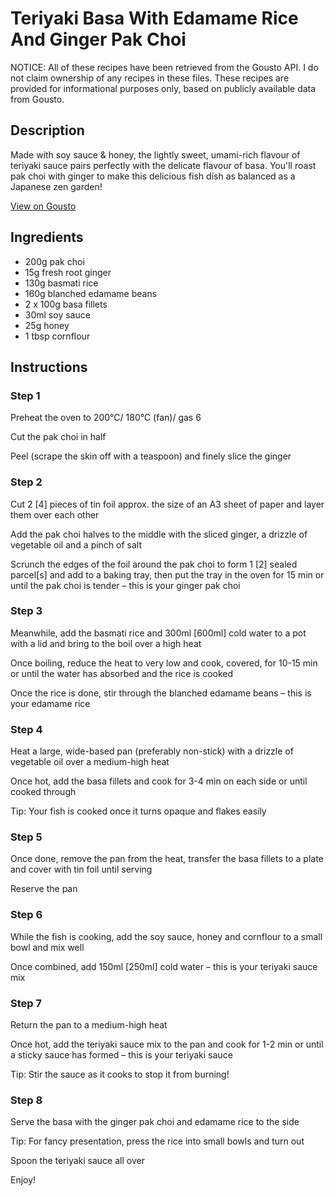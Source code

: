 # Teriyaki Basa With Edamame Rice And Ginger Pak Choi

NOTICE: All of these recipes have been retrieved from the Gousto API. I do not claim ownership of any recipes in these files. These recipes are provided for informational purposes only, based on publicly available data from Gousto.

## Description

Made with soy sauce & honey, the lightly sweet, umami-rich flavour of teriyaki sauce pairs perfectly with the delicate flavour of basa. You'll roast pak choi with ginger to make this delicious fish dish as balanced as a Japanese zen garden!

[View on Gousto](https://www.gousto.co.uk/recipes/cookbook/teriyaki-basa-edamame-rice-roast-pak-choi)

## Ingredients

- 200g pak choi
- 15g fresh root ginger
- 130g basmati rice
- 160g blanched edamame beans
- 2 x 100g basa fillets
- 30ml soy sauce
- 25g honey
- 1 tbsp cornflour

## Instructions


### Step 1

Preheat the oven to 200°C/ 180°C (fan)/ gas 6

Cut the pak choi in half

Peel (scrape the skin off with a teaspoon) and finely slice the ginger


### Step 2

Cut 2 <span class="text-danger">[4]</span> pieces of tin foil approx. the size of an A3 sheet of paper and layer them over each other

Add the pak choi halves to the middle with the sliced ginger, a drizzle of vegetable oil and a pinch of salt

Scrunch the edges of the foil around the pak choi to form 1 <span class="text-danger">[2]</span> sealed parcel<span class="text-danger">[s] </span>and add to a baking tray, then put the tray in the oven for 15 min or until the pak choi is tender – this is your ginger pak choi


### Step 3

Meanwhile, add the basmati rice and 300ml <span class="text-danger">[600ml]</span> cold water to a pot with a lid and bring to the boil over a high heat

Once boiling, reduce the heat to very low and cook, covered, for 10-15 min or until the water has absorbed and the rice is cooked

Once the rice is done, stir through the blanched edamame beans – this is your edamame rice


### Step 4

Heat a large, wide-based pan (preferably non-stick) with a drizzle of vegetable oil over a medium-high heat

Once hot, add the basa fillets and cook for 3-4 min on each side or until cooked through

Tip: Your fish is cooked once it turns opaque and flakes easily


### Step 5

Once done, remove the pan from the heat, transfer the basa fillets to a plate and cover with tin foil until serving

Reserve the pan


### Step 6

While the fish is cooking, add the soy sauce, honey and cornflour to a small bowl and mix well

Once combined, add 150ml<span class="text-danger"> [250ml]</span> cold water – this is your teriyaki sauce mix


### Step 7

Return the pan to a medium-high heat

Once hot, add the teriyaki sauce mix to the pan and cook for 1-2 min or until a sticky sauce has formed – this is your teriyaki sauce

Tip: Stir the sauce as it cooks to stop it from burning!

### Step 8

Serve the basa with the ginger pak choi and edamame rice to the side

Tip: For fancy presentation, press the rice into small bowls and turn out

Spoon the teriyaki sauce all over

Enjoy!

